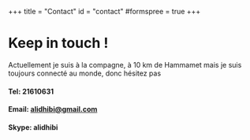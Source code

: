 +++
title = "Contact"
id = "contact"
#formspree = true
+++

# Keep in touch !
Actuellement je suis à la compagne, à 10 km de Hammamet mais je suis toujours connecté au monde, donc hésitez pas

#### Tel: 21610631
#### Email: alidhibi@gmail.com
#### Skype: alidhibi
